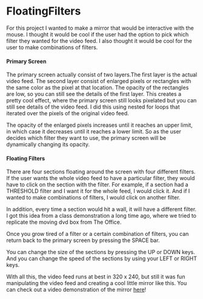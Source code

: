 # FloatingFilters 

For this project I wanted to make a mirror that would be interactive with the mouse. I thought it would be cool if the user had the option to pick which filter they wanted for the video feed. I also thought it would be cool for the user to make combinations of filters.

#### Primary Screen

The primary screen actually consist of two layers.The first layer is the actual video feed. The second layer consist of enlarged pixels or rectangles with the same color as the pixel at that location. The opacity of the rectangles are low, so you can still see the details of the first layer. This creates a pretty cool effect, where the primary screen still looks pixelated but you can still see details of the video feed. I did this using nested for loops that iterated over the pixels of the original video feed. 

The opacity of the enlarged pixels increases until it reaches an upper limit, in which case it decreases until it reaches a lower limit. So as the user decides which filter they want to use, the primary screen will be dynamically changing its opacity.

#### Floating Filters

There are four sections floating around the screen with four different filters. If the user wants the whole video feed to have a particular filter, they would have to click on the section with the filter. For example, if a section had a THRESHOLD filter and I want it for the whole feed, I would click it. And if I wanted to make combinations of filters, I would click on another filter. 

In addition, every time a section would hit a wall, it will have a different filter. I got this idea from a class demonstration a long time ago, where we tried to replicate the moving dvd box from The Office.

Once you grow tired of a filter or a certain combination of filters, you can return back to the primary screen by pressing the SPACE bar.

You can change the size of the sections by pressing the UP or DOWN keys. And you can change the speed of the sections by using your LEFT or RIGHT keys.

With all this, the video feed runs at best in 320 x 240, but still it was fun manipulating the video feed and creating a cool little mirror like this. You can check out a video demonstration of the mirror [here](https://www.youtube.com/watch?v=37wcjWFDXG8)!

